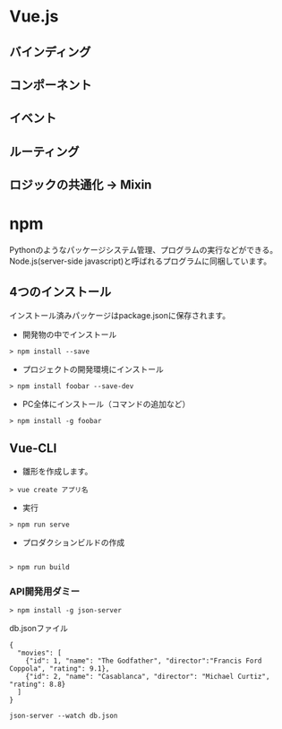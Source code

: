 # Vue.js

## バインディング


## コンポーネント


## イベント

## ルーティング

## ロジックの共通化 -> Mixin


# npm

Pythonのようなパッケージシステム管理、プログラムの実行などができる。
Node.js(server-side javascript)と呼ばれるプログラムに同梱しています。

## 4つのインストール

インストール済みパッケージはpackage.jsonに保存されます。

* 開発物の中でインストール

```
> npm install --save

```


* プロジェクトの開発環境にインストール

```
> npm install foobar --save-dev

```

* PC全体にインストール（コマンドの追加など）

```
> npm install -g foobar

```



## Vue-CLI

* 雛形を作成します。

```
> vue create アプリ名

```

* 実行

```
> npm run serve

```

* プロダクションビルドの作成

```

> npm run build

```


### API開発用ダミー

```
> npm install -g json-server

```

db.jsonファイル
```
{
  "movies": [
    {"id": 1, "name": "The Godfather", "director":"Francis Ford Coppola", "rating": 9.1},
    {"id": 2, "name": "Casablanca", "director": "Michael Curtiz", "rating": 8.8}
  ]
}
```

```
json-server --watch db.json

```
